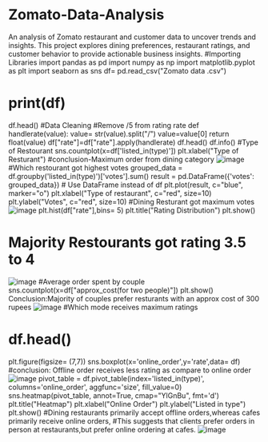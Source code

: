 # Zomato-Data-Analysis
An analysis of Zomato restaurant and customer data to uncover trends and insights. This project explores dining preferences, restaurant ratings, and customer behavior to provide actionable business insights.
#Importing Libraries
import pandas as pd
import numpy as np
import matplotlib.pyplot as plt
import seaborn as sns
df= pd.read_csv("Zomato data .csv")
# print(df)
df.head()
#Data Cleaning
#Remove /5 from rating rate
def handlerate(value):
    value= str(value).split("/")
    value=value[0]
    return float(value)
df["rate"]=df["rate"].apply(handlerate) 
df.head()
df.info()
#Type of Restourant
sns.countplot(x=df['listed_in(type)'])
plt.xlabel("Type of Resturant")
#conclusion-Maximum order from dining category
![image](https://github.com/user-attachments/assets/5e8f13a8-2a6c-475c-826f-dcbf98e213bd)
#Which restourant got highest votes
grouped_data = df.groupby('listed_in(type)')['votes'].sum()
result = pd.DataFrame({'votes': grouped_data})  # Use DataFrame instead of df
plt.plot(result, c="blue", marker="o")
plt.xlabel("Type of restaurant", c="red", size=10)
plt.ylabel("Votes", c="red", size=10)
#Dining Resturant got maximum votes
![image](https://github.com/user-attachments/assets/af5b507d-d106-4d0f-a206-0f36dca01fde)
plt.hist(df["rate"],bins= 5)
plt.title("Rating Distribution")
plt.show()
# Majority Restourants got rating 3.5 to 4
![image](https://github.com/user-attachments/assets/5557b2ab-e892-4850-95aa-1475ce5bb65f)
#Average order spent by couple
sns.countplot(x=df["approx_cost(for two people)"])
plt.show()
Conclusion:Majority of couples prefer resturants with an approx cost of 300 rupees
![image](https://github.com/user-attachments/assets/19305302-dc7d-4e17-b596-5b099300e7cc)
#Which mode receives maximum ratings
# df.head()
plt.figure(figsize= (7,7))
sns.boxplot(x='online_order',y='rate',data= df)
#conclusion: Offline order receives less rating as compare to online order
![image](https://github.com/user-attachments/assets/18f95db2-e3d2-45b7-a189-1917bd49f0ea)
pivot_table = df.pivot_table(index='listed_in(type)', columns='online_order', aggfunc='size', fill_value=0)
sns.heatmap(pivot_table, annot=True, cmap="YlGnBu", fmt='d')
plt.title("Heatmap")
plt.xlabel("Online Order")
plt.ylabel("Listed in type")
plt.show()
#Dining restaurants primarily accept offline orders,whereas cafes primarily receive online orders,
#This suggests that clients prefer orders in person at restaurants,but prefer online ordering at cafes.
![image](https://github.com/user-attachments/assets/0e387efe-f213-44c9-a5e6-3ee3dd878c46)



